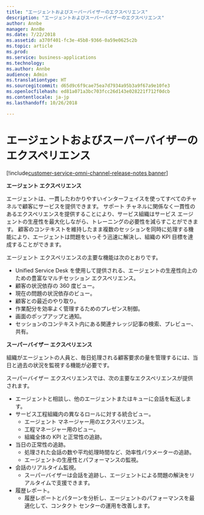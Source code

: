 ```yaml
---
title: "エージェントおよびスーパーバイザーのエクスペリエンス"
description: "エージェントおよびスーパーバイザーのエクスペリエンス"
author: Annbe
manager: AnnBe
ms.date: 7/22/2018
ms.assetid: a370f401-fc3e-45b8-9366-0a59e0625c2b
ms.topic: article
ms.prod: 
ms.service: business-applications
ms.technology: 
ms.author: Annbe
audience: Admin
ms.translationtype: HT
ms.sourcegitcommit: d65d9c6f9cae75ea7d7934a95b3a9f67a9e10fe3
ms.openlocfilehash: ed81a071a3bc703fcc26d143e028221f712f0dcb
ms.contentlocale: ja-jp
ms.lasthandoff: 10/26/2018

---
```


#  <a name="agent-and-supervisor-experiences"></a>エージェントおよびスーパーバイザーのエクスペリエンス

[!include[customer-service-omni-channel-release-notes banner](../../includes/customer-service-omni-channel-release-notes.md)]




**エージェント エクスペリエンス**

エージェントは、一貫したわかりやすいインターフェイスを使ってすべてのチャネルで顧客にサービスを提供できます。 サポート チャネルに関係なく一貫性のあるエクスペリエンスを提供することにより、サービス組織はサービス エージェントの生産性を最大化しながら、トレーニングの必要性を減らすことができます。 顧客のコンテキストを維持したまま複数のセッションを同時に処理する機能により、エージェントは問題をいっそう迅速に解決し、組織の KPI 目標を達成することができます。

エージェント エクスペリエンスの主要な機能は次のとおりです。

-   Unified Service Desk を使用して提供される、エージェントの生産性向上のための豊富なマルチセッション エクスペリエンス。
-   顧客の状況依存の 360 度ビュー。
-   現在の問題の状況依存のビュー。
-   顧客との最近のやり取り。
-   作業配分を効率よく管理するためのプレゼンス制御。
-   画面のポップアップと通知。
-   セッションのコンテキスト内にある関連ナレッジ記事の検索、プレビュー、共有。

**スーパーバイザー エクスペリエンス**

組織がエージェントの人員と、毎日処理される顧客要求の量を管理するには、当日と過去の状況を監視する機能が必要です。 

スーパーバイザー エクスペリエンスでは、次の主要なエクスペリエンスが提供されます。

-   エージェントと相談し、他のエージェントまたはキューに会話を転送します。 
-   サービス工程組織内の異なるロールに対する統合ビュー。
    -   エージェント マネージャー用のエクスペリエンス。
    -   工程マネージャー用のビュー。
    -   組織全体の KPI と正常性の追跡。
-   当日の正常性の追跡。
    -   処理された会話の数や平均処理時間など、効率性パラメーターの追跡。
    -   エージェントの生産性とパフォーマンスの監視。
-   会話のリアルタイム監視。
    -   スーパーバイザーは会話を追跡し、エージェントによる問題の解決をリアルタイムで支援できます。
-   履歴レポート。
    - 履歴レポートとパターンを分析し、エージェントのパフォーマンスを最適化して、コンタクト センターの運用を改善します。

